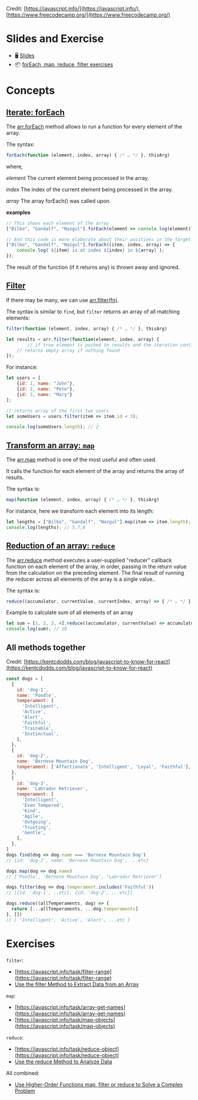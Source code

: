 Credit: [https://javascript.info/](https://javascript.info/), [https://www.freecodecamp.org/](https://www.freecodecamp.org/)

# Slides and Exercise

- 🖥 [Slides](https://docs.google.com/presentation/d/1SxWqPxy146xlfwiC_T1eJwssSmgoSGaudFY9zK85VOs)
- 📦 [forEach, map, reduce, filter exercises](https://codesandbox.io/s/js-for-react-foreach-map-reduce-filter-3pmzx)

# Concepts

## [Iterate: forEach](https://javascript.info/array-methods#iterate-foreach)

The [arr.forEach](https://developer.mozilla.org/en-US/docs/Web/JavaScript/Reference/Global_Objects/Array/forEach) method allows to run a function for every element of the array.

The syntax:

```js
forEach(function (element, index, array) { /* … */ }, thisArg)
```

where,

*element*
The current element being processed in the array.

*index*
The index of the current element being processed in the array.

*array*
The array forEach() was called upon.


**examples**

```js
// This shows each element of the array
["Bilbo", "Gandalf", "Nazgul"].forEach(element => console.log(element));

```

```js
// And this code is more elaborate about their positions in the target array
["Bilbo", "Gandalf", "Nazgul"].forEach((item, index, array) => {
	console.log(`${item} is at index ${index} in ${array}`);
});
```

The result of the function (if it returns any) is thrown away and ignored.

## [Filter](https://javascript.info/array-methods#filter)

If there may be many, we can use [arr.filter(fn)](https://developer.mozilla.org/en-US/docs/Web/JavaScript/Reference/Global_Objects/Array/filter).

The syntax is similar to `find`, but `filter` returns an array of all matching elements:

```jsx
filter(function (element, index, array) { /* … */ }, thisArg)

let results = arr.filter(function(element, index, array) {
		// if true element is pushed to results and the iteration continue
	// returns empty array if nothing found
});
```

For instance:

```jsx
let users = [
	{id: 1, name: "John"},
	{id: 2, name: "Pete"},
	{id: 3, name: "Mary"}
];

// returns array of the first two users
let someUsers = users.filter(item => item.id < 3);

console.log(someUsers.length); // 2
```

## [Transform an array: `map`](https://javascript.info/array-methods#map)

The [arr.map](https://developer.mozilla.org/en-US/docs/Web/JavaScript/Reference/Global_Objects/Array/map) method is one of the most useful and often used.

It calls the function for each element of the array and returns the array of results.

The syntax is:

```jsx
map(function (element, index, array) { /* … */ }, thisArg)
```

For instance, here we transform each element into its length:

```jsx
let lengths = ["Bilbo", "Gandalf", "Nazgul"].map(item => item.length);
console.log(lengths); // 5,7,6
```

## [Reduction of an array: `reduce`](https://javascript.info/array-methods#reduce)

The [arr.reduce](https://developer.mozilla.org/en-US/docs/Web/JavaScript/Reference/Global_Objects/Array/reduce) method executes a user-supplied "reducer" callback function on each element of the array, in order, passing in the return value from the calculation on the preceding element. The final result of running the reducer across all elements of the array is a single value..

The syntax is:

```jsx
reduce((accumulator, currentValue, currentIndex, array) => { /* … */ }, initialValue)
```

Example to calculate sum of all elements of an array

```jsx
let sum = [1, 2, 3, 4].reduce((accumulator, currentValue) => accumulator + currentValue, 0);
console.log(sum); // 10
```

## All methods together

Credit: [https://kentcdodds.com/blog/javascript-to-know-for-react](https://kentcdodds.com/blog/javascript-to-know-for-react)

```jsx
const dogs = [
  {
    id: 'dog-1',
    name: 'Poodle',
    temperament: [
      'Intelligent',
      'Active',
      'Alert',
      'Faithful',
      'Trainable',
      'Instinctual',
    ],
  },
  {
    id: 'dog-2',
    name: 'Bernese Mountain Dog',
    temperament: ['Affectionate', 'Intelligent', 'Loyal', 'Faithful'],
  },
  {
    id: 'dog-3',
    name: 'Labrador Retriever',
    temperament: [
      'Intelligent',
      'Even Tempered',
      'Kind',
      'Agile',
      'Outgoing',
      'Trusting',
      'Gentle',
    ],
  },
]
dogs.find(dog => dog.name === 'Bernese Mountain Dog')
// {id: 'dog-2', name: 'Bernese Mountain Dog', ...etc}

dogs.map(dog => dog.name)
// ['Poodle', 'Bernese Mountain Dog', 'Labrador Retriever']

dogs.filter(dog => dog.temperament.includes('Faithful'))
// [{id: 'dog-1', ..etc}, {id: 'dog-2', ...etc}]

dogs.reduce((allTemperaments, dog) => {
  return [...allTemperaments, ...dog.temperaments]
}, [])
// [ 'Intelligent', 'Active', 'Alert', ...etc ]
```

# Exercises

`filter`:

- [https://javascript.info/task/filter-range](https://javascript.info/task/filter-range)
- [Use the filter Method to Extract Data from an Array](https://www.freecodecamp.org/learn/javascript-algorithms-and-data-structures/functional-programming/use-the-filter-method-to-extract-data-from-an-array)

`map`:

- [https://javascript.info/task/array-get-names](https://javascript.info/task/array-get-names)
- [https://javascript.info/task/map-objects](https://javascript.info/task/map-objects)

`reduce`:

- [https://javascript.info/task/reduce-object](https://javascript.info/task/reduce-object)
- [Use the reduce Method to Analyze Data](https://www.freecodecamp.org/learn/javascript-algorithms-and-data-structures/functional-programming/use-the-reduce-method-to-analyze-data)

All combined:

- [Use Higher-Order Functions map, filter or reduce to Solve a Complex Problem](https://www.freecodecamp.org/learn/javascript-algorithms-and-data-structures/functional-programming/use-higher-order-functions-map-filter-or-reduce-to-solve-a-complex-problem)
